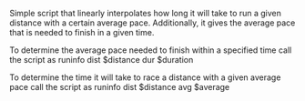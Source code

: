 Simple script that linearly interpolates how long it will take to run a given
distance with a certain average pace.
Additionally, it gives the average pace that is needed to finish in a given
time.

To determine the average pace needed to finish within a specified time call the
script as
runinfo dist $distance dur $duration

To determine the time it will take to race a distance with a given average pace
call the script as
runinfo dist $distance avg $average
